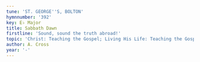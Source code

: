 ```yaml
---
tune: 'ST. GEORGE''S, BOLTON'
hymnnumber: '392'
key: E♭ Major
title: Sabbath Dawn
firstline: 'Sound, sound the truth abroad!'
topic: 'Christ: Teaching the Gospel; Living His Life: Teaching the Gospel'
author: A. Cross
year: '-'
---
```

